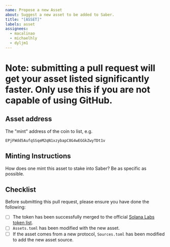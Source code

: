 ```yaml
---
name: Propose a new Asset
about: Suggest a new asset to be added to Saber.
title: "[ASSET]"
labels: asset
assignees:
  - macalinao
  - michaelhly
  - dyljm1
---
```


# Note: submitting a pull request will get your asset listed significantly faster. Only use this if you are not capable of using GitHub.

## Asset address

The "mint" address of the coin to list, e.g.

`EPjFWdd5AufqSSqeM2qN1xzybapC8G4wEGGkZwyTDt1v`

## Minting Instructions

How does one mint this asset to stake into Saber? Be as specific as possible.

## Checklist

Before submitting this pull request, please ensure you have done the following:

- [ ] The token has been successfully merged to the official [Solana Labs token list](https://github.com/solana-labs/token-list).
- [ ] `Assets.toml` has been modified with the new asset.
- [ ] If the asset comes from a new protocol, `Sources.toml` has been modified to add the new asset source.
